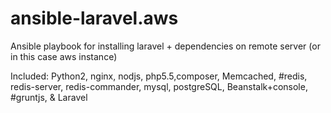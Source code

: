 # ansible-laravel.aws

Ansible playbook for installing laravel + dependencies on remote server (or in this case aws instance) 

Included: Python2, nginx, nodjs, php5.5,composer, Memcached,
#redis, redis-server, redis-commander, mysql, postgreSQL, Beanstalk+console,
#gruntjs, & Laravel
